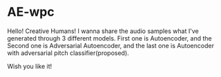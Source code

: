 # AE-wpc

Hello! Creative Humans! I wanna share the audio samples what I've generated through 3 different models.
First one is Autoencoder, and the Second one is Adversarial Autoencoder, and the last one is Autoencoder with adversarial pitch classifier(proposed).

Wish you like it!
